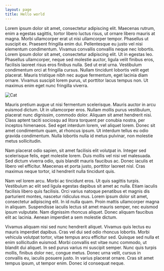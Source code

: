```yaml
---
layout: page
title: Hello world
---
```

Lorem ipsum dolor sit amet, consectetur adipiscing elit. Maecenas rutrum, enim a egestas sagittis, tortor libero luctus risus, ut ornare libero mauris at magna. Morbi ullamcorper erat ut nisi ullamcorper tempor. Phasellus ut suscipit ex. Praesent fringilla enim dui. Pellentesque eu justo vel nisi elementum condimentum. Vivamus convallis convallis neque nec lobortis. Lorem ipsum dolor sit amet, consectetur adipiscing elit. Ut in egestas leo. Phasellus ullamcorper, neque sed molestie auctor, ligula velit finibus eros, facilisis laoreet risus eros finibus nulla. Sed ut erat urna. Vestibulum condimentum orci at fringilla cursus. Nullam tincidunt lobortis velit eget placerat. Mauris tristique nibh nec augue fermentum, eget lacinia diam ornare. Vivamus suscipit lorem purus, ut porttitor lacus tempus non. Ut maximus enim eget nunc fringilla viverra.

![Cat](/cat.jpg)

Mauris pretium augue ut nisi fermentum scelerisque. Mauris auctor in arcu euismod dictum. Ut in ullamcorper eros. Nullam mollis purus vestibulum, placerat nunc dignissim, commodo dolor. Aliquam sit amet hendrerit nisi. Class aptent taciti sociosqu ad litora torquent per conubia nostra, per inceptos himenaeos. Sed eget interdum lorem, vel aliquet lorem. Donec sit amet condimentum quam, at rhoncus ipsum. Ut interdum tellus eu odio gravida condimentum. Nulla lobortis nulla id metus pulvinar, non molestie metus sollicitudin.

Nam placerat odio sapien, sit amet facilisis elit volutpat in. Integer sed scelerisque felis, eget molestie lorem. Duis mollis vel nisi vel malesuada. Sed dictum viverra odio, quis blandit mauris faucibus ac. Donec iaculis et libero vel efficitur. Maecenas et porta justo, porttitor laoreet nisl. Cras maximus neque tortor, id hendrerit nulla tincidunt quis.

Nam vel lorem arcu. Morbi ac tincidunt eros. Ut quis sagittis turpis. Vestibulum ac elit sed ligula egestas dapibus sit amet ac nulla. Etiam iaculis facilisis libero quis facilisis. Orci varius natoque penatibus et magnis dis parturient montes, nascetur ridiculus mus. Lorem ipsum dolor sit amet, consectetur adipiscing elit. In id nulla quam. Proin mattis ullamcorper magna in aliquam. Suspendisse iaculis lectus sit amet mauris semper, nec euismod ipsum vulputate. Nam dignissim rhoncus aliquet. Donec aliquam faucibus elit ac lacinia. Aenean imperdiet a sem molestie dictum.

Vivamus aliquam nisi sed nunc hendrerit aliquet. Vivamus quis lectus eu mauris imperdiet dapibus. Cras vel dui sed odio rhoncus lobortis. Morbi vehicula volutpat tortor, vitae tempus arcu efficitur sed. Quisque sed nulla et enim sollicitudin euismod. Morbi convallis est vitae nunc commodo, ut blandit dui aliquet. In sed purus varius mi suscipit semper. Nunc quis turpis mollis, finibus dolor nec, congue metus. Donec urna velit, cursus in convallis eu, iaculis posuere justo. In varius placerat ornare. Cras sit amet tempus ipsum, ut tempor enim. Donec id consequat neque.
